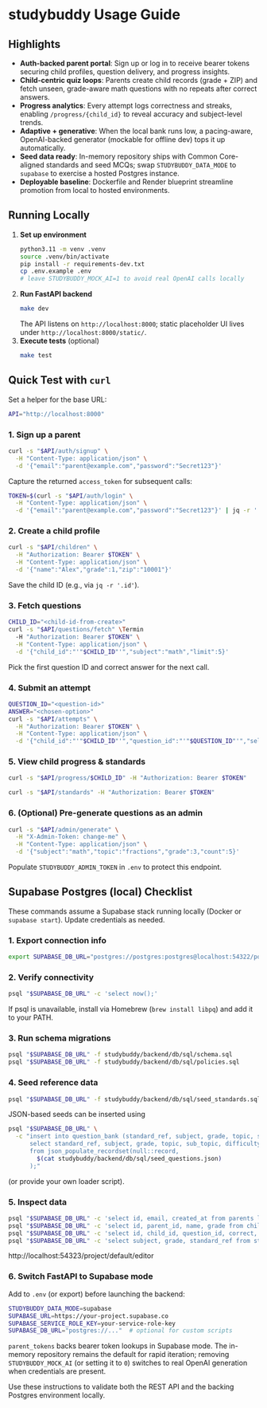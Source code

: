 # studybuddy Usage Guide

## Highlights
- **Auth-backed parent portal**: Sign up or log in to receive bearer tokens securing child profiles, question delivery, and progress insights.
- **Child-centric quiz loops**: Parents create child records (grade + ZIP) and fetch unseen, grade-aware math questions with no repeats after correct answers.
- **Progress analytics**: Every attempt logs correctness and streaks, enabling `/progress/{child_id}` to reveal accuracy and subject-level trends.
- **Adaptive + generative**: When the local bank runs low, a pacing-aware, OpenAI-backed generator (mockable for offline dev) tops it up automatically.
- **Seed data ready**: In-memory repository ships with Common Core-aligned standards and seed MCQs; swap `STUDYBUDDY_DATA_MODE` to `supabase` to exercise a hosted Postgres instance.
- **Deployable baseline**: Dockerfile and Render blueprint streamline promotion from local to hosted environments.

## Running Locally
1. **Set up environment**
   ```bash
   python3.11 -m venv .venv
   source .venv/bin/activate
   pip install -r requirements-dev.txt
   cp .env.example .env
   # leave STUDYBUDDY_MOCK_AI=1 to avoid real OpenAI calls locally
   ```
2. **Run FastAPI backend**
   ```bash
   make dev
   ```
   The API listens on `http://localhost:8000`; static placeholder UI lives under `http://localhost:8000/static/`.
3. **Execute tests** (optional)
   ```bash
   make test
   ```

## Quick Test with `curl`
Set a helper for the base URL:
```bash
API="http://localhost:8000"
```

### 1. Sign up a parent
```bash
curl -s "$API/auth/signup" \
  -H "Content-Type: application/json" \
  -d '{"email":"parent@example.com","password":"Secret123"}'
```
Capture the returned `access_token` for subsequent calls:
```bash
TOKEN=$(curl -s "$API/auth/login" \
  -H "Content-Type: application/json" \
  -d '{"email":"parent@example.com","password":"Secret123"}' | jq -r '.access_token')
```

### 2. Create a child profile
```bash
curl -s "$API/children" \
  -H "Authorization: Bearer $TOKEN" \
  -H "Content-Type: application/json" \
  -d '{"name":"Alex","grade":1,"zip":"10001"}'
```
Save the child ID (e.g., via `jq -r '.id'`).

### 3. Fetch questions
```bash
CHILD_ID="<child-id-from-create>"
curl -s "$API/questions/fetch" \Termin
  -H "Authorization: Bearer $TOKEN" \
  -H "Content-Type: application/json" \
  -d '{"child_id":"'"$CHILD_ID"'","subject":"math","limit":5}'
```
Pick the first question ID and correct answer for the next call.

### 4. Submit an attempt
```bash
QUESTION_ID="<question-id>"
ANSWER="<chosen-option>"
curl -s "$API/attempts" \
  -H "Authorization: Bearer $TOKEN" \
  -H "Content-Type: application/json" \
  -d '{"child_id":"'"$CHILD_ID"'","question_id":"'"$QUESTION_ID"'","selected":"'"$ANSWER"'","time_spent_ms":1500}'
```

### 5. View child progress & standards
```bash
curl -s "$API/progress/$CHILD_ID" -H "Authorization: Bearer $TOKEN"

curl -s "$API/standards" -H "Authorization: Bearer $TOKEN"
```

### 6. (Optional) Pre-generate questions as an admin
```bash
curl -s "$API/admin/generate" \
  -H "X-Admin-Token: change-me" \
  -H "Content-Type: application/json" \
  -d '{"subject":"math","topic":"fractions","grade":3,"count":5}'
```
Populate `STUDYBUDDY_ADMIN_TOKEN` in `.env` to protect this endpoint.

## Supabase Postgres (local) Checklist
These commands assume a Supabase stack running locally (Docker or `supabase start`). Update credentials as needed.

### 1. Export connection info
```bash
export SUPABASE_DB_URL="postgres://postgres:postgres@localhost:54322/postgres"
```

### 2. Verify connectivity
```bash
psql "$SUPABASE_DB_URL" -c 'select now();'
```
If psql is unavailable, install via Homebrew (`brew install libpq`) and add it to your PATH.

### 3. Run schema migrations
```bash
psql "$SUPABASE_DB_URL" -f studybuddy/backend/db/sql/schema.sql
psql "$SUPABASE_DB_URL" -f studybuddy/backend/db/sql/policies.sql
```

### 4. Seed reference data
```bash
psql "$SUPABASE_DB_URL" -f studybuddy/backend/db/sql/seed_standards.sql
```
JSON-based seeds can be inserted using 
```bash
psql "$SUPABASE_DB_URL" \
  -c "insert into question_bank (standard_ref, subject, grade, topic, sub_topic, difficulty, stem, options, correct_answer, rationale, source, hash)
      select standard_ref, subject, grade, topic, sub_topic, difficulty, stem, to_jsonb(options), correct_answer, rationale, source, hash
      from json_populate_recordset(null::record,
        $(cat studybuddy/backend/db/sql/seed_questions.json)
      );"
```
(or provide your own loader script).

### 5. Inspect data
```bash
psql "$SUPABASE_DB_URL" -c 'select id, email, created_at from parents limit 5;'
psql "$SUPABASE_DB_URL" -c 'select id, parent_id, name, grade from children limit 5;'
psql "$SUPABASE_DB_URL" -c 'select id, child_id, question_id, correct, created_at from attempts order by created_at desc limit 10;'
psql "$SUPABASE_DB_URL" -c 'select subject, grade, standard_ref from standards order by grade, subject limit 10;'
```
http://localhost:54323/project/default/editor


### 6. Switch FastAPI to Supabase mode
Add to `.env` (or export) before launching the backend:
```bash
STUDYBUDDY_DATA_MODE=supabase
SUPABASE_URL=https://your-project.supabase.co
SUPABASE_SERVICE_ROLE_KEY=your-service-role-key
SUPABASE_DB_URL="postgres://..."  # optional for custom scripts
```
`parent_tokens` backs bearer token lookups in Supabase mode. The in-memory repository remains the default for rapid iteration; removing `STUDYBUDDY_MOCK_AI` (or setting it to `0`) switches to real OpenAI generation when credentials are present.

Use these instructions to validate both the REST API and the backing Postgres environment locally.
